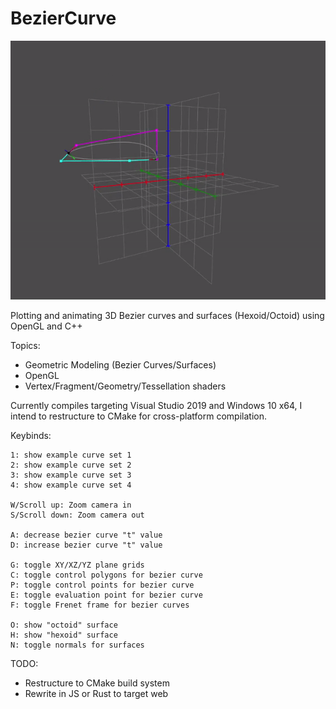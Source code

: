 # BezierCurve

![preview gif](https://github.com/daqniel/BezierCurve/blob/master/images/beziercurve_preview_gif.gif?raw=true)

Plotting and animating 3D Bezier curves and surfaces (Hexoid/Octoid) using OpenGL and C++

Topics:
- Geometric Modeling (Bezier Curves/Surfaces)
- OpenGL
- Vertex/Fragment/Geometry/Tessellation shaders

Currently compiles targeting Visual Studio 2019 and Windows 10 x64, I intend to restructure to CMake for cross-platform compilation.

Keybinds:
```
1: show example curve set 1
2: show example curve set 2
3: show example curve set 3
4: show example curve set 4

W/Scroll up: Zoom camera in
S/Scroll down: Zoom camera out

A: decrease bezier curve "t" value
D: increase bezier curve "t" value

G: toggle XY/XZ/YZ plane grids
C: toggle control polygons for bezier curve
P: toggle control points for bezier curve
E: toggle evaluation point for bezier curve
F: toggle Frenet frame for bezier curves

O: show "octoid" surface
H: show "hexoid" surface
N: toggle normals for surfaces
```

TODO:
- Restructure to CMake build system
- Rewrite in JS or Rust to target web
